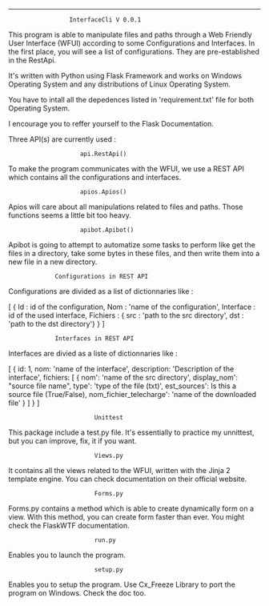 ---------------------------------------------------------------

                     InterfaceCli V 0.0.1

This program is able to manipulate files and paths
through a Web Friendly User Interface (WFUI) according to
some Configurations and Interfaces.
In the first place, you will see a list of configurations.
They are pre-established in the RestApi.

It's written with Python using Flask Framework and
works on Windows Operating System and any distributions
of Linux Operating System.

You have to intall all the depedences listed
in 'requirement.txt' file for both Operating System.

I encourage you to reffer yourself to the Flask Documentation.


Three API(s) are currently used :


                        api.RestApi()


To make the program communicates with the WFUI, we use a REST
API which contains all the configurations and interfaces.



                        apios.Apios()


Apios will care about all manipulations related to files
and paths. Those functions seems a little bit too heavy.



                        apibot.Apibot()


Apibot is going to attempt to automatize some tasks to perform
like get the files in a directory, take some bytes in these
files, and then write them into a new file in a new directory.



                 Configurations in REST API


Configurations are divided as a list of dictionnaries like :

  [
    {
    Id : id of the configuration,
    Nom : 'name of the configuration',
    Interface : id of the used interface,
    Fichiers : {
    src : 'path to the src directory',
    dst : 'path to the dst directory'}
    }
  ]


                 Interfaces in REST API


Interfaces are divied as a liste of dictionnaries like :

  [
    {
     id: 1,
     nom: 'name of the interface',
     description: 'Description of the interface',
       fichiers: [
            {
              nom': 'name of the src directory',
              display_nom': "source file name",
              type': 'type of the file (txt)',
              est_sources': Is this a source file (True/False),
              nom_fichier_telecharge': 'name of the downloaded file'
            }
                ]
     }
  ]


                            Unittest


This package include a test.py file. It's essentially to
practice my unnittest, but you can improve, fix, it if
you want.


                            Views.py


It contains all the views related to the WFUI, written
with the Jinja 2 template engine. You can check documentation
on their official website.


                            Forms.py


Forms.py contains a method which is able to create dynamically
form on a view. With this method, you can create form faster
than ever. You might check the FlaskWTF documentation.


                            run.py


Enables you to launch the program.


                            setup.py


Enables you to setup the program.
Use Cx_Freeze Library to port the program on Windows.
Check the doc too.


